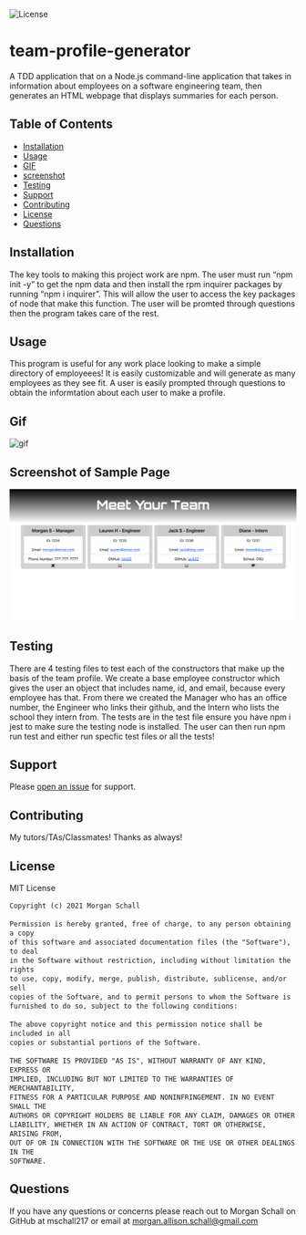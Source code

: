 ![License](https://img.shields.io/badge/License-MIT-green.svg)
# team-profile-generator
A TDD application that on a Node.js command-line application that takes in information about employees on a software engineering team, then generates an HTML webpage that displays summaries for each person.

## Table of Contents
  
  - [Installation](#installation)
  - [Usage](#usage)
  - [GIF](#gif)
  - [screenshot](#screenshot)
  - [Testing](#testing)
  - [Support](#support)
  - [Contributing](#contributing)
  - [License](#license)
  - [Questions](#questions)
  
## Installation

  The key tools to making this project work are npm. The user must run “npm init -y” to get the npm data and then install the rpm inquirer packages by running “npm i inquirer”. This will allow the user to access the key packages of node that make this function. The user will be promted through questions then the program takes care of the rest.

  
## Usage
  
  This program is useful for any work place looking to make a simple directory of employeees! It is easily customizable and will generate as many employees as they see fit. A user is easily prompted through questions to obtain the informtation about each user to make a profile.

## Gif 

  ![gif](./images/team-profile-generator.gif)

## Screenshot of Sample Page 
  ![screenshot](./images/team-profile-generator.png)
  
## Testing

 There are 4 testing files to test each of the constructors that make up the basis of the team profile. We create a base employee constructor which gives the user an object that includes name, id, and email, because every employee has that. From there we created the Manager who has an office number, the Engineer who links their github, and the Intern who lists the school they intern from. The tests are in the test file ensure you have npm i jest to make sure the testing node is installed. The user can then run npm run test and either run specfic test files or all the tests!
  
## Support
  
  Please [open an issue](https://github.com/mschall217/team-profile-generator/issues/new) for support.
  
## Contributing
  
  My tutors/TAs/Classmates! Thanks as always!
  
## License

  MIT License

    Copyright (c) 2021 Morgan Schall
    
    Permission is hereby granted, free of charge, to any person obtaining a copy
    of this software and associated documentation files (the "Software"), to deal
    in the Software without restriction, including without limitation the rights
    to use, copy, modify, merge, publish, distribute, sublicense, and/or sell
    copies of the Software, and to permit persons to whom the Software is
    furnished to do so, subject to the following conditions:
    
    The above copyright notice and this permission notice shall be included in all
    copies or substantial portions of the Software.
    
    THE SOFTWARE IS PROVIDED "AS IS", WITHOUT WARRANTY OF ANY KIND, EXPRESS OR
    IMPLIED, INCLUDING BUT NOT LIMITED TO THE WARRANTIES OF MERCHANTABILITY,
    FITNESS FOR A PARTICULAR PURPOSE AND NONINFRINGEMENT. IN NO EVENT SHALL THE
    AUTHORS OR COPYRIGHT HOLDERS BE LIABLE FOR ANY CLAIM, DAMAGES OR OTHER
    LIABILITY, WHETHER IN AN ACTION OF CONTRACT, TORT OR OTHERWISE, ARISING FROM,
    OUT OF OR IN CONNECTION WITH THE SOFTWARE OR THE USE OR OTHER DEALINGS IN THE
    SOFTWARE.
  
## Questions 
  If you have any questions or concerns please reach out to Morgan Schall on GitHub at mschall217 or email at morgan.allison.schall@gmail.com 
  
  